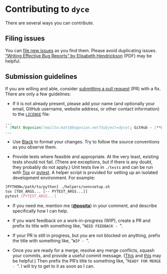 <!--- -*- encoding: utf-8 -*-
  Copyright and other protections apply. Please see the accompanying LICENSE file for
  rights and restrictions governing use of this software. All rights not expressly
  waived or licensed are reserved. If that file is missing or appears to be modified
  from its original, then please contact the author before viewing or using this
  software in any capacity.

  !!!!!!!!!!!!!!!!!!!!!!!!!!!!!!!!!!!!!!!!!!!!!!!!!!!!!!!!!!!!!!!!!!!!
  !!!!!!!!!!!!!!! IMPORTANT: READ THIS BEFORE EDITING! !!!!!!!!!!!!!!!
  !!!!!!!!!!!!!!!!!!!!!!!!!!!!!!!!!!!!!!!!!!!!!!!!!!!!!!!!!!!!!!!!!!!!
  Please keep each sentence on its own unwrapped line.
  It looks like crap in a text editor, but it has no effect on rendering, and it allows much more useful diffs.
  Thank you!
-->

# Contributing to `dyce`

There are several ways you can contribute.

## Filing issues

You can [file new issues](https://github.com/posita/dyce/issues) as you find them.
Please avoid duplicating issues.
[“Writing Effective Bug Reports” by Elisabeth Hendrickson](http://testobsessed.com/wp-content/uploads/2011/07/webr.pdf) (PDF) may be helpful.

## Submission guidelines

If you are willing and able, consider [submitting a pull request](https://github.com/posita/dyce/pulls) (PR) with a fix.
There are only a few guidelines:

* If it is not already present, please add your name (and optionally your email, GitHub username, website address, or other contact information) to the [`LICENSE`](license.md) file:

```md
...
* [Matt Bogosian](mailto:matt@bogosian.net?Subject=dyce); GitHub - [**@posita**](https://github.com/posita)
...
```

* Use [Black](https://pypi.org/project/black/) to format your changes.
  Try to follow the source conventions as you observe them.

* Provide tests where feasible and appropriate.
  At the very least, existing tests should not fail.
  (There are exceptions, but if there is any doubt, they probably do not apply.)
  Unit tests live in `./tests` and can be run with [Tox](https://tox.readthedocs.org/) or [pytest](https://docs.pytest.org/).
  A helper script is provided for setting up an isolated development environment.
  For example:

```sh
[PYTHON=/path/to/python] ./helpers/venvsetup.sh
tox [TOX_ARGS... [-- PYTEST_ARGS...]]
pytest [PYTEST_ARGS...]
```

* If you need me, mention me ([**@posita**](https://github.com/posita)) in your comment, and describe specifically how I can help.

* If you want feedback on a work-in-progress (WIP), create a PR and prefix its title with something like, “`NEED FEEDBACK - `”.

* If your PR is still in progress, but you are not blocked on anything, prefix the title with something like, “`WIP - `”.

* Once you are ready for a merge, resolve any merge conflicts, squash your commits, and provide a useful commit message.
  ([This](https://robots.thoughtbot.com/git-interactive-rebase-squash-amend-rewriting-history) and [this](http://gitready.com/advanced/2009/02/10/squashing-commits-with-rebase.html) may be helpful.)
  Then prefix the PR’s title to something like, “`READY FOR MERGE - `”.
  I will try to get to it as soon as I can.
